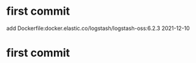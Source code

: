 # first commit
add Dockerfile:docker.elastic.co/logstash/logstash-oss:6.2.3 2021-12-10
# first commit
